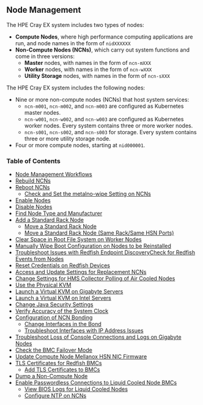 ## Node Management

The HPE Cray EX system includes two types of nodes:

-   **Compute Nodes**, where high performance computing applications are run, and node names in the form of `nidXXXXXX`
-   **Non-Compute Nodes \(NCNs\)**, which carry out system functions and come in three versions:
    -   **Master** nodes, with names in the form of `ncn-mXXX`
    -   **Worker** nodes, with names in the form of `ncn-wXXX`
    -   **Utility Storage** nodes, with names in the form of `ncn-sXXX`

The HPE Cray EX system includes the following nodes:

-   Nine or more non-compute nodes \(NCNs\) that host system services:
    -   `ncn-m001`, `ncn-m002`, and `ncn-m003` are configured as Kubernetes master nodes.
    -   `ncn-w001`, `ncn-w002`, and `ncn-w003` are configured as Kubernetes worker nodes. Every system contains three or more worker nodes.
    -   `ncn-s001`, `ncn-s002`, and `ncn-s003` for storage. Every system contains three or more utility storage node.
-   Four or more compute nodes, starting at `nid000001`.


### Table of Contents

* [Node Management Workflows](Node_Management_Workflows.md)
* [Rebuild NCNs](Rebuild_NCNs.md)
* [Reboot NCNs](Reboot_NCNs.md)
  * [Check and Set the metalno-wipe Setting on NCNs](Check_and_Set_the_metalno-wipe_Setting_on_NCNs.md)
* [Enable Nodes](Enable_Nodes.md)
* [Disable Nodes](Disable_Nodes.md)
* [Find Node Type and Manufacturer](Find_Node_Type_and_Manufacturer.md)
* [Add a Standard Rack Node](Add_a_Standard_Rack_Node.md)
  * [Move a Standard Rack Node](Move_a_Standard_Rack_Node.md)
  * [Move a Standard Rack Node (Same Rack/Same HSN Ports)](Move_a_Standard_Rack_Node_SameRack_SameHSNPorts.md)
* [Clear Space in Root File System on Worker Nodes](Clear_Space_in_Root_File_System_on_Worker_Nodes.md)
* [Manually Wipe Boot Configuration on Nodes to be Reinstalled](Manually_Wipe_Boot_Configuration_on_Nodes_to_be_Reinstalled.md)
* [Troubleshoot Issues with Redfish Endpoint DiscoveryCheck for Redfish Events from Nodes](Troubleshoot_Issues_with_Redfish_Endpoint_Discovery.md)
* [Reset Credentials on Redfish Devices](Reset_Credentials_on_Redfish_Devices_for_Reinstallation.md)
* [Access and Update Settings for Replacement NCNs](Access_and_Update_the_Settings_for_Replacement_NCNs.md)
* [Change Settings for HMS Collector Polling of Air Cooled Nodes](Change_Settings_for_HMS_Collector_Polling_of_Air_Cooled_Nodes.md)
* [Use the Physical KVM](Use_the_Physical_KVM.md)
* [Launch a Virtual KVM on Gigabyte Servers](Launch_a_Virtual_KVM_on_Gigabyte_Servers.md)
* [Launch a Virtual KVM on Intel Servers](Launch_a_Virtual_KVM_on_Intel_Servers.md)
* [Change Java Security Settings](Change_Java_Security_Settings.md)
* [Verify Accuracy of the System Clock](Verify_Accuracy_of_the_System_Clock.md)
* [Configuration of NCN Bonding](Configuration_of_NCN_Bonding.md)
  * [Change Interfaces in the Bond](Change_Interfaces_in_the_Bond.md)
  * [Troubleshoot Interfaces with IP Address Issues](Troubleshoot_Interfaces_with_IP_Address_Issues.md)
* [Troubleshoot Loss of Console Connections and Logs on Gigabyte Nodes](Troubleshoot_Loss_of_Console_Connections_and_Logs_on_Gigabyte_Nodes.md)
* [Check the BMC Failover Mode](Check_the_BMC_Failover_Mode.md)
* [Update Compute Node Mellanox HSN NIC Firmware](Update_Compute_Node_Mellanox_HSN_NIC_Firmware.md)
* [TLS Certificates for Redfish BMCs](TLS_Certificates_for_Redfish_BMCs.md)
  * [Add TLS Certificates to BMCs](Add_TLS_Certificates_to_BMCs.md)
* [Dump a Non-Compute Node](Dump_a_Non-Compute_Node.md)
* [Enable Passwordless Connections to Liquid Cooled Node BMCs](Enable_Passwordless_Connections_to_Liquid_Cooled_Node_BMCs.md)
  * [View BIOS Logs for Liquid Cooled Nodes](View_BIOS_Logs_for_Liquid_Cooled_Nodes.md)
  * [Configure NTP on NCNs](Configure_NTP_on_NCNs.md)



